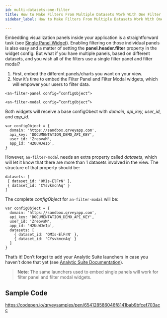 ```yaml
---
id: multi-datasets-one-filter
title: How to Make Filters From Multiple Datasets Work With One Filter Panel
sidebar_label: How to Make Filters From Multiple Datasets Work With One Filter Panel

---
```

Embedding visualization panels inside your application is a straightforward task (see 
<a href="/docs/embedding/widgets/analytics/single-panel/">Single Panel Widget</a>). Enabling filtering on those individual panels is also easy and a matter of setting the **panel.header.filter** property in the widget config. 
But what if you have multiple panels, based on different datasets, and you wish all of the filters use a single filter panel and filter modal? 

1. First, embed the different panels/charts you want on your view. 
2. Now it’s time to embed the Filter Panel and Filter Modal widgets, which will empower your users to filter data. 

```<an-filter-panel config=”configObject”> ```

```<an-filter-modal config=”configObject”>```

Both widgets will receive a base configObect with *domain, api_key, user_id*, and *app_id*. 

```
var configObject = {
  domain: 'https://sandbox.qrveyapp.com',
  api_key: 'DOCUMENTATION_DEMO_API_KEY',
  user_id: 'ZreovaM',
  app_id: 'H2UuWJeIp',
}
```
However,  ```an-filter-modal``` needs an extra property called *datasets*, which will let it know that there are more than 1 datasets involved in the view. The structure of that property should be:

```
datasets: [
 { dataset_id: 'OMIs-ElFrN' },
 { dataset_id: 'CYsvkmcnAq' }
]
```



The complete *configObject* for ```an-filter-modal``` will be:

```
var configObject = {
  domain: 'https://sandbox.qrveyapp.com',
  api_key: 'DOCUMENTATION_DEMO_API_KEY',
  user_id: 'ZreovaM',
  app_id: 'H2UuWJeIp',
  datasets: [
    { dataset_id: 'OMIs-ElFrN' },
    { dataset_id: 'CYsvkmcnAq' }
  ]
}
```

That’s it!
Don’t forget to add your Analytic Suite launchers in case you haven’t done that yet (see <a href="/docs/embedding/widgets/analytics/analytic-suite/">Analytic Suite Documentation</a>). 

>**Note**: The same launchers used to embed single panels will work for filter panel and filter modal widgets.

## Sample Code
https://codepen.io/qrveysamples/pen/654128586046f8141bab9bfcef703acc




